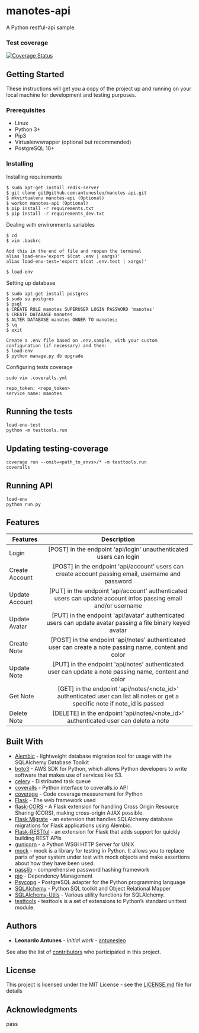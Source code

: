 # manotes-api

A Python restful-api sample.

### Test coverage
[![Coverage Status](https://coveralls.io/repos/github/antunesleo/manotes-api/badge.svg?branch=master)](https://coveralls.io/github/antunesleo/manotes-api?branch=master)

## Getting Started

These instructions will get you a copy of the project up and running on your local machine for development and testing purposes.

### Prerequisites

* Linux
* Python 3+
* Pip3
* Virtualenvwrapper (optional but recommended)
* PostgreSQL 10+ 

### Installing

Installing requirements
```
$ sudo apt-get install redis-server
$ git clone git@github.com:antunesleo/manotes-api.git
$ mkvirtualenv manotes-api (Optional)
$ workon manotes-api (Optional)
$ pip install -r requirements.txt
$ pip install -r requirements_dev.txt
```
Dealing with environments variables

```
$ cd
$ vim .bashrc

Add this in the end of file and reopen the terminal
alias load-env='export $(cat .env | xargs)'
alias load-env-test='export $(cat .env.test | xargs)'

$ load-env
```

Setting up database
```
$ sudo apt-get install postgres
$ sudo su postgres
$ psql
$ CREATE ROLE manotes SUPERUSER LOGIN PASSWORD 'manotes'
$ CREATE DATABASE manotes
$ ALTER DATABASE manotes OWNER TO manotes;
$ \q
$ exit

Create a .env file based on .env.sample, with your custom configuration (if necessary) and then:
$ load-env
$ python manage.py db upgrade

```

Configuring tests coverage
```
sudo vim .coveralls.yml

repo_token: <repo_token>
service_name: manotes
```

## Running the tests
```
load-env-test
python -m testtools.run
```

## Updating testing-coverage
```
coverage run --omit=<path_to_envs>/* -m testtools.run
coveralls
```

## Running API
```
load-env
python run.py
```

## Features
| Features        | Description   |
| -------------   |:-------------:| 
| Login | [POST] in the endpoint 'api/login' unauthenticated users can login |
| Create Account  | [POST] in the endpoint 'api/account' users can create account passing email, username and password| 
| Update Account  | [PUT] in the endpoint 'api/account' authenticated users can update account infos passing email and/or username| 
| Update Avatar   | [PUT] in the endpoint 'api/avatar' authenticated users can update avatar passing a file binary keyed avatar
| Create Note     | [POST] in the endpoint 'api/notes' authenticated user can create a note passing name, content and color |
| Update Note     | [PUT] in the endpoint 'api/notes' authenticated user can update a note passing name, content and color |
| Get Note        | [GET] in the endpoint 'api/notes/<note_id>' authenticated user can list all notes or get a specific note if note_id is passed |
| Delete Note     | [DELETE] in the endpoint 'api/notes/<note_id>' authenticated user can delete a note |


## Built With

* [Alembic](http://alembic.zzzcomputing.com/en/latest/) - lightweight database migration tool for usage with the SQLAlchemy Database Toolkit
* [boto3](https://pypi.org/project/boto3/) - AWS SDK for Python, which allows Python developers to write software that makes use of services like S3.
* [celery](https://pypi.org/project/celery/) - Distributed task queue
* [coveralls](https://pypi.org/project/python-coveralls/) - Python interface to coveralls.io API
* [coverage](https://pypi.org/project/coverage/) - Code coverage measurement for Python
* [Flask](http://flask.pocoo.org/) - The web framework used
* [flask-CORS](https://flask-cors.readthedocs.io/en/latest/) - A Flask extension for handling Cross Origin Resource Sharing (CORS), making cross-origin AJAX possible.
* [Flask Migrate](https://flask-migrate.readthedocs.io/en/latest/) - an extension that handles SQLAlchemy database migrations for Flask applications using Alembic.
* [Flask-RESTful](https://flask-restful.readthedocs.io/en/latest/) - an extension for Flask that adds support for quickly building REST APIs
* [gunicorn](https://pypi.org/search/?q=gunicorn) - a Python WSGI HTTP Server for UNIX
* [mock](https://pypi.org/project/mock/) - mock is a library for testing in Python. It allows you to replace parts of your system under test with mock objects and make assertions about how they have been used.
* [passlib](https://pypi.org/project/passlib/) - comprehensive password hashing framework
* [pip](https://pypi.org/project/pip/) - Dependency Management
* [Psycopg](http://initd.org/psycopg/) - PostgreSQL adapter for the Python programming language
* [SQLAlchemy](https://www.sqlalchemy.org/) - Python SQL toolkit and Object Relational Mapper
* [SQLAlchemy-Utils](https://pypi.org/project/SQLAlchemy-Utils/) - Various utility functions for SQLAlchemy.
* [testtools](http://testtools.readthedocs.io/en/latest/for-test-authors.html) - testtools is a set of extensions to Python’s standard unittest module.

## Authors

* **Leonardo Antunes** - *Initial work* - [antunesleo](https://github.com/PurpleBooth)

See also the list of [contributors](https://github.com/your/project/contributors) who participated in this project.

## License

This project is licensed under the MIT License - see the [LICENSE.md](LICENSE.md) file for details

## Acknowledgments
pass
